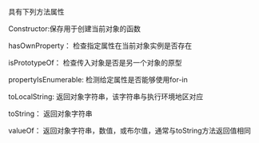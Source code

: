 具有下列方法属性

Constructor:保存用于创建当前对象的函数



hasOwnProperty： 检查指定属性在当前对象实例是否存在



isPrototypeOf： 检查传入对象是否是另一个对象的原型



propertyIsEnumerable: 检测给定属性是否能够使用for-in



toLocalString: 返回对象字符串，该字符串与执行环境地区对应



toString： 返回对象字符串



valueOf： 返回对象字符串，数值，或布尔值，通常与toString方法返回值相同



